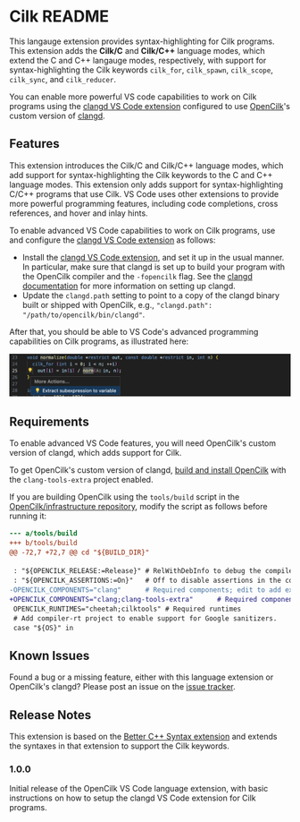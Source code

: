 # Cilk README

This langauge extension provides syntax-highlighting for Cilk programs.  This extension adds the **Cilk/C** and **Cilk/C++** language modes, which extend the C and C++ langauge modes, respectively, with support for syntax-highlighting the Cilk keywords `cilk_for`, `cilk_spawn`, `cilk_scope`, `cilk_sync`, and `cilk_reducer`.

You can enable more powerful VS code capabilities to work on Cilk programs using the [clangd VS Code extension](vscode:extension/llvm-vs-code-extensions.vscode-clangd) configured to use [OpenCilk](https://www.opencilk.org/)'s custom version of [clangd](https://clangd.llvm.org/).

## Features

This extension introduces the Cilk/C and Cilk/C++ language modes, which add support for syntax-highlighting the Cilk keywords to the C and C++ language modes.  This extension only adds support for syntax-highlighting C/C++ programs that use Cilk.  VS Code uses other extensions to provide more powerful programming features, including code completions, cross references, and hover and inlay hints.

To enable advanced VS Code capabilities to work on Cilk programs, use and configure the [clangd VS Code extension](vscode:extension/llvm-vs-code-extensions.vscode-clangd) as follows:

- Install the [clangd VS Code extension](vscode:extension/llvm-vs-code-extensions.vscode-clangd), and set it up in the usual manner.  In particular, make sure that clangd is set up to build your program with the OpenCilk compiler and the `-fopencilk` flag.  See the [clangd documentation](https://clangd.llvm.org/installation#project-setup) for more information on setting up clangd.
- Update the `clangd.path` setting to point to a copy of the clangd binary built or shipped with OpenCilk, e.g., `"clangd.path": "/path/to/opencilk/bin/clangd"`.

After that, you should be able to VS Code's advanced programming capabilities on Cilk programs, as illustrated here:

![Example of VS Code's support for code refactoring on a `cilk_for` loop.](images/cilk_for-refactor-example.png)

## Requirements

To enable advanced VS Code features, you will need OpenCilk's custom version of clangd, which adds support for Cilk.

To get OpenCilk's custom version of clangd, [build and install OpenCilk](https://www.opencilk.org/doc/users-guide/build-opencilk-from-source/) with the `clang-tools-extra` project enabled.

If you are building OpenCilk using the `tools/build` script in the [OpenCilk/infrastructure repository](https://github.com/OpenCilk/infrastructure), modify the script as follows before running it:

```diff
--- a/tools/build
+++ b/tools/build
@@ -72,7 +72,7 @@ cd "${BUILD_DIR}"

 : "${OPENCILK_RELEASE:=Release}" # RelWithDebInfo to debug the compiler
 : "${OPENCILK_ASSERTIONS:=On}"   # Off to disable assertions in the compiler
-OPENCILK_COMPONENTS="clang"      # Required components; edit to add extra LLVM projects
+OPENCILK_COMPONENTS="clang;clang-tools-extra"      # Required components; edit to add extra LLVM projects
 OPENCILK_RUNTIMES="cheetah;cilktools" # Required runtimes
 # Add compiler-rt project to enable support for Google sanitizers.
 case "${OS}" in

```

## Known Issues

Found a bug or a missing feature, either with this language extension or OpenCilk's clangd?  Please post an issue on the [issue tracker](https://github.com/neboat/vscode-opencilk/issues).

## Release Notes

This extension is based on the [Better C++ Syntax extension](vscode:extension/jeff-hykin.better-cpp-syntax) and extends the syntaxes in that extension to support the Cilk keywords.

### 1.0.0

Initial release of the OpenCilk VS Code language extension, with basic instructions on how to setup the clangd VS Code extension for Cilk programs.
